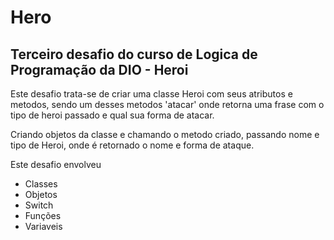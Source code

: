 # Hero
## Terceiro desafio do curso de Logica de Programação da DIO - Heroi
 

Este desafio trata-se de criar uma classe Heroi com seus atributos e metodos, sendo um desses metodos 'atacar' onde retorna uma frase com o tipo de heroi passado e qual sua forma de atacar.

Criando objetos da classe e chamando o metodo criado, passando nome e tipo de Heroi, onde é retornado o nome e forma de ataque. 



Este desafio envolveu 

* Classes
* Objetos
* Switch
* Funções
* Variaveis
